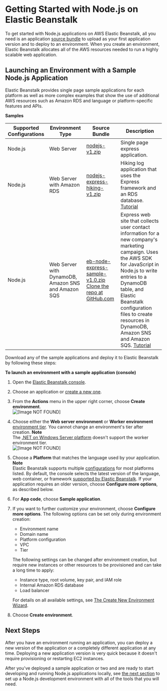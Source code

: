 # Getting Started with Node\.js on Elastic Beanstalk<a name="nodejs-getstarted"></a>

To get started with Node\.js applications on AWS Elastic Beanstalk, all you need is an application [source bundle](applications-sourcebundle.md) to upload as your first application version and to deploy to an environment\. When you create an environment, Elastic Beanstalk allocates all of the AWS resources needed to run a highly scalable web application\.

## Launching an Environment with a Sample Node\.js Application<a name="nodejs-getstarted-samples"></a>

Elastic Beanstalk provides single page sample applications for each platform as well as more complex examples that show the use of additional AWS resources such as Amazon RDS and language or platform\-specific features and APIs\.


**Samples**  

|  Supported Configurations  |  Environment Type  |  Source Bundle  |  Description  | 
| --- | --- | --- | --- | 
|  Node\.js  |  Web Server  |   [nodejs\-v1\.zip](samples/nodejs-v1.zip)   |  Single page express application\.  | 
|  Node\.js  |  Web Server with Amazon RDS  |  [nodejs\-express\-hiking\-v1\.zip](samples/nodejs-express-hiking-v1.zip)  |  Hiking log application that uses the Express framework and an RDS database\. [Tutorial](create_deploy_nodejs_express.md)  | 
|  Node\.js  |  Web Server with DynamoDB, Amazon SNS and Amazon SQS  |  [eb\-node\-express\-sample\-v1\.0\.zip](https://github.com/awslabs/eb-node-express-sample/releases/download/v1.0/eb-node-express-sample-v1.0.zip) [Clone the repo at GitHub\.com](https://github.com/awslabs/eb-node-express-sample)  |  Express web site that collects user contact information for a new company's marketing campaign\. Uses the AWS SDK for JavaScript in Node\.js to write entries to a DynamoDB table, and Elastic Beanstalk configuration files to create resources in DynamoDB, Amazon SNS and Amazon SQS\. [Tutorial](nodejs-dynamodb-tutorial.md)  | 

Download any of the sample applications and deploy it to Elastic Beanstalk by following these steps:

**To launch an environment with a sample application \(console\)**

1. Open the [Elastic Beanstalk console](https://console.aws.amazon.com/elasticbeanstalk)\.

1. Choose an application or [create a new one](applications.md)\.

1. From the **Actions** menu in the upper right corner, choose **Create environment**\.  
![\[Image NOT FOUND\]](http://docs.aws.amazon.com/elasticbeanstalk/latest/dg/images/application-actions-createnewenvironment.png)

1. Choose either the **Web server environment** or **Worker environment** [environment tier](concepts.md#concepts-tier)\. You cannot change an environment's tier after creation\.
**Note**  
The [\.NET on Windows Server platform](create_deploy_NET.md) doesn't support the worker environment tier\.  
![\[Image NOT FOUND\]](http://docs.aws.amazon.com/elasticbeanstalk/latest/dg/images/wizard-choosetier.png)

1. Choose a **Platform** that matches the language used by your application\.
**Note**  
Elastic Beanstalk supports multiple [configurations](concepts.platforms.md) for most platforms listed\. By default, the console selects the latest version of the language, web container, or framework [supported by Elastic Beanstalk](concepts.platforms.md)\. If your application requires an older version, choose **Configure more options**, as described below\.

1. For **App code**, choose **Sample application**\.

1. If you want to further customize your environment, choose **Configure more options**\. The following options can be set only during environment creation:
   + Environment name
   + Domain name
   + Platform configuration
   + VPC
   + Tier

   The following settings can be changed after environment creation, but require new instances or other resources to be provisioned and can take a long time to apply:
   + Instance type, root volume, key pair, and IAM role
   + Internal Amazon RDS database
   + Load balancer

   For details on all available settings, see [The Create New Environment Wizard](environments-create-wizard.md)\.

1. Choose **Create environment**\.

## Next Steps<a name="nodejs-getstarted-next"></a>

After you have an environment running an application, you can deploy a new version of the application or a completely different application at any time\. Deploying a new application version is very quick because it doesn't require provisioning or restarting EC2 instances\.

After you've deployed a sample application or two and are ready to start developing and running Node\.js applications locally, see [the next section](nodejs-devenv.md) to set up a Node\.js development environment with all of the tools that you will need\.